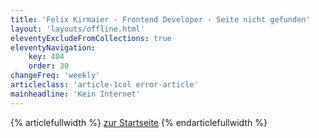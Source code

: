 ```yaml
---
title: 'Felix Kirmaier - Frontend Developer - Seite nicht gefunden'
layout: 'layouts/offline.html'
eleventyExcludeFromCollections: true
eleventyNavigation:
    key: 404
    order: 30
changeFreq: 'weekly'
articleclass: 'article-1col error-article'
mainheadline: 'Kein Internet'
---
```

{% articlefullwidth %}
<a class="error-backlink" href="/">zur Startseite</a>
{% endarticlefullwidth %}





